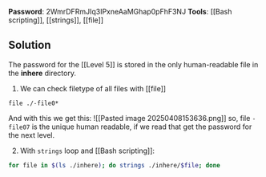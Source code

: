**Password**: 2WmrDFRmJIq3IPxneAaMGhap0pFhF3NJ
**Tools**: [[Bash scripting]], [[strings]], [[file]]
## Solution
The password for the [[Level 5]] is stored in the only human-readable file in the **inhere** directory. 

1. We can check filetype of all files with [[file]]
```shell
file ./-file0*
```
And with this we get this:
![[Pasted image 20250408153636.png]]
so, file `-file07` is the unique human readable, if we read that get the password for the next level.

2. With `strings` loop and [[Bash scripting]]:
```bash
for file in $(ls ./inhere); do strings ./inhere/$file; done
```